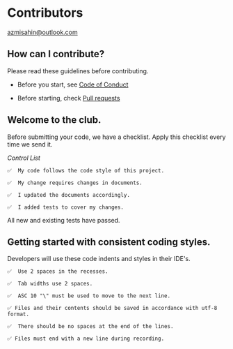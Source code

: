 # Contributors

azmisahin@outlook.com


## How can I contribute?

Please read these guidelines before contributing.

- Before you start, see [Code of Conduct](CODE_OF_CONDUCT.md)

- Before starting, check [Pull requests](pulls)

## Welcome to the club.

Before submitting your code, we have a checklist. Apply this checklist every time we send it.

_Control List_

    ✅  My code follows the code style of this project.

    ✅  My change requires changes in documents.

    ✅  I updated the documents accordingly.

    ✅  I added tests to cover my changes.

All new and existing tests have passed.

## Getting started with consistent coding styles.

Developers will use these code indents and styles in their IDE's.

    ✅  Use 2 spaces in the recesses.

    ✅  Tab widths use 2 spaces.

    ✅  ASC 10 "\" must be used to move to the next line.

    ✅ Files and their contents should be saved in accordance with utf-8 format.

    ✅  There should be no spaces at the end of the lines.

    ✅ Files must end with a new line during recording.
